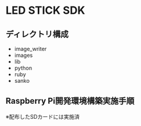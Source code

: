 # LED STICK SDK

## ディレクトリ構成

* image_writer
* images
* lib
* python
* ruby
* sanko


## Raspberry Pi開発環境構築実施手順

※配布したSDカードには実施済

